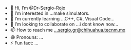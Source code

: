- 👋 Hi, I’m @Dr-Sergio-Rojo
- 👀 I’m interested in ...make simulators.
- 🌱 I’m currently learning ...C++, C#, Visual Code...
- 💞️ I’m looking to collaborate on ...i dont know now...
- 📫 How to reach me ...sergio.gr@chihuahua.tecnm.mx
- 😄 Pronouns: ...
- ⚡ Fun fact: ...

<!---
Dr-Sergio-Rojo/Dr-Sergio-Rojo is a ✨ special ✨ repository because its `README.md` (this file) appears on your GitHub profile.
You can click the Preview link to take a look at your changes.
--->
